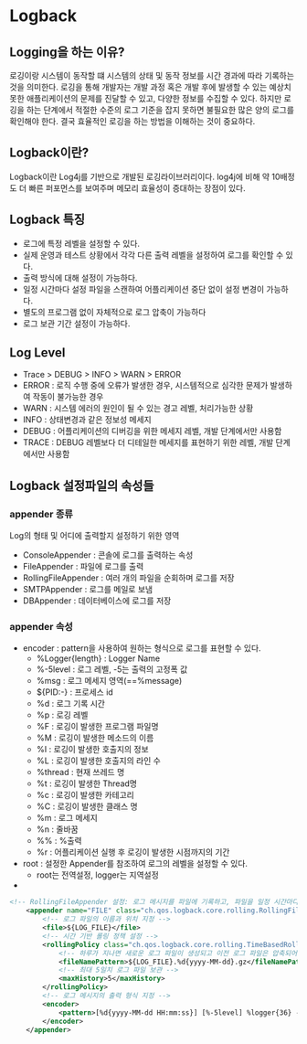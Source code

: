 # Logback

## Logging을 하는 이유?
로깅이랑 시스템이 동작할 떄 시스템의 상태 및 동작 정보를 시간 경과에 따라 기록하는 것을 의미한다.
로깅을 통해 개발자는 개발 과정 혹은 개발 후에 발생할 수 있는 예상치 못한 애플리케이션의 문제를 진달할 수 있고, 다양한 정보를 수집할 수 있다.
하지만 로깅을 하는 단계에서 적절한 수준의 로그 기준을 잡지 못하면 불필요한 많은 양의 로그를 확인해야 한다.
결국 효율적인 로깅을 하는 방법을 이해하는 것이 중요하다.



## Logback이란?
Logback이란 Log4j를 기반으로 개발된 로깅라이브러리이다.
log4j에 비해 약 10배정도 더 빠른 퍼포먼스를 보여주며 메모리 효율성이 증대하는 장점이 있다.

## Logback 특징
- 로그에 특정 레벨을 설정할 수 있다.
- 실제 운영과 테스트 상황에서 각각 다른 출력 레벨을 설정하여 로그를 확인할 수 있다.
- 출력 방식에 대해 설정이 가능하다.
- 일정 시간마다 설정 파일을 스캔하여 어플리케이션 중단 없이 설정 변경이 가능하다.
- 별도의 프로그램 없이 자체적으로 로그 압축이 가능하다
- 로그 보관 기간 설정이 가능하다.

## Log Level
- Trace > DEBUG > INFO > WARN > ERROR
- ERROR : 로직 수행 중에 오류가 발생한 경우, 시스템적으로 심각한 문제가 발생하여 작동이 불가능한 경우
- WARN : 시스템 에러의 원인이 될 수 있는 경고 레벨, 처리가능한 상황
- INFO : 상태변경과 같은 정보성 메세지
- DEBUG : 어플리케이션의 디버깅을 위한 메세지 레벨, 개발 단계에서만 사용함
- TRACE : DEBUG 레벨보다 더 디테일한 메세지를 표현하기 위한 레벨, 개발 단계에서만 사용함


## Logback 설정파일의 속성들

### appender 종류
Log의 형태 및 어디에 출력할지 설정하기 위한 영역

- ConsoleAppender : 콘솔에 로그를 출력하는 속성
- FileAppender : 파일에 로그를 출력
- RollingFileAppender : 여러 개의 파일을 순회하며 로그를 저장
- SMTPAppender : 로그를 메일로 보냄
- DBAppender : 데이터베이스에 로그를 저장

### appender 속성
- encoder : pattern을 사용하여 원하는 형식으로 로그를 표현할 수 있다.
  - %Logger{length} : Logger Name
  - %-5level : 로그 레벨, -5는 출력의 고정폭 값
  - %msg : 로그 메세지 영역(==%message)
  - ${PID:-} : 프로세스 id
  - %d : 로그 기록 시간
  - %p : 로깅 레벨
  - %F : 로깅이 발생한 프로그램 파일명
  - %M : 로깅이 발생한 메소드의 이름
  - %I : 로깅이 발생한 호출지의 정보
  - %L : 로깅이 발생한 호출지의 라인 수
  - %thread : 현재 쓰레드 명
  - %t : 로깅이 발생한 Thread명
  - %c : 로깅이 발생한 카테고리
  - %C : 로깅이 발생한 클래스 명
  - %m : 로그 메세지
  - %n : 줄바꿈
  - %% : %출력
  - %r : 어플리케이션 실행 후 로깅이 발생한 시점까지의 기간
- root : 설정한 Appender를 참조하여 로그의 레벨을 설정할 수 있다.
  - root는 전역설정, logger는 지역설정
- 
```xml
<!-- RollingFileAppender 설정: 로그 메시지를 파일에 기록하고, 파일을 일정 시간마다 롤링 -->
    <appender name="FILE" class="ch.qos.logback.core.rolling.RollingFileAppender">
        <!-- 로그 파일의 이름과 위치 지정 -->
        <file>${LOG_FILE}</file>
        <!-- 시간 기반 롤링 정책 설정 -->
        <rollingPolicy class="ch.qos.logback.core.rolling.TimeBasedRollingPolicy">
            <!-- 하루가 지나면 새로운 로그 파일이 생성되고 이전 로그 파일은 압축되어 저장 -->
            <fileNamePattern>${LOG_FILE}.%d{yyyy-MM-dd}.gz</fileNamePattern>
            <!-- 최대 5일치 로그 파일 보관 -->
            <maxHistory>5</maxHistory>
        </rollingPolicy>
        <!-- 로그 메시지의 출력 형식 지정 -->
        <encoder>
            <pattern>[%d{yyyy-MM-dd HH:mm:ss}] [%-5level] %logger{36} - %msg%n</pattern>
        </encoder>
    </appender>
```